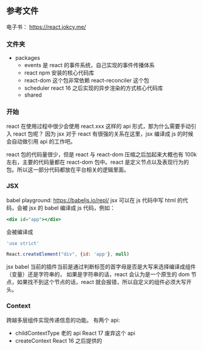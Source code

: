 ## 参考文件
电子书：
https://react.jokcy.me/

### 文件夹

- packages
  - events 是 react 的事件系统，自己实现的事件传播体系
  - react npm 安装的核心代码库
  - react-dom 这个包非常依赖 react-reconciler 这个包
  - scheduler react 16 之后实现的异步渲染的方式核心代码库
  - shared 

### 开始
react 在使用过程中很少会使用 react.xxx 这样的 api 形式，那为什么需要手动引入 react 包呢？ 因为 jsx 对于 react 有很强的关系在这里，jsx 编译成 js 的时候会自动做引用 api 的工作吧。

react 包的代码量很少，但是 react 与 react-dom 压缩之后加起来大概也有 100k 左右，主要的代码量都在 react-dom 包中。react 是定义节点以及表现行为的包。所以这一部分代码都放在平台相关的逻辑里面。

### JSX
babel playground: https://babeljs.io/repl/
jsx 可以在 js 代码中写 html 的代码，会被 jsx 的 babel 编译成 js 代码，例如：
```jsx
<div id="app"></div>
```
会被编译成
```js
'use strict'

React.createElement("div", {id: 'app'}, null)
```

jsx babel 当前的插件当前是通过判断标签的首字母是否是大写来选择编译成组件（变量）还是字符串的， 如果是字符串的话，react 会认为是一个原生的 dom 节点，如果找不到这个节点的话，react 就会报错，所以自定义的组件必须大写开头。


### Context
跨越多层组件实现传递信息的功能。
有两个 api:
- childContextType 老的 api React 17 废弃这个 api
- createContext React 16 之后提供的